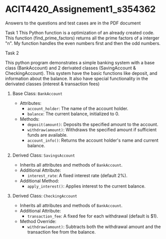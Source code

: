 # ACIT4420_Assignement1_s354362

Answers to the questions and test cases are in the PDF document

Task 1
This Python function is a optimization of an already created code. This function (find_prime_factors) returns all the prime factors of a interger "n". My function handles the even numbers first and then the odd numbers.


Task 2

This python program demonstrates a simple banking system with a base class (BankAccount) and 2 derivated classes (SavingAccount & CheckingAccount). This system have the basic functions like deposit, and information about the balance. It also have special functionality in the derivated classes (interest & transaction fees)


1. Base Class: `BankAccount`
   - Attributes:
     - `account_holder`: The name of the account holder.
     - `balance`: The current balance, initialized to 0.
   - Methods:
     - `deposit(amount)`: Deposits the specified amount to the account.
     - `withdraw(amount)`: Withdraws the specified amount if sufficient funds are available.
     - `account_info()`: Returns the account holder's name and current balance.

2. Derived Class: `SavingsAccount`
   - Inherits all attributes and methods of `BankAccount`.
   - Additional Attribute:
     - `interest_rate`: A fixed interest rate (default 2%).
   - Additional Method:
     - `apply_interest()`: Applies interest to the current balance.

3. Derived Class: `CheckingAccount`
   - Inherits all attributes and methods of `BankAccount`.
   - Additional Attribute:
     - `transaction_fee`: A fixed fee for each withdrawal (default is $1).
   - Method Override:
     - `withdraw(amount)`: Subtracts both the withdrawal amount and the transaction fee from the balance.


